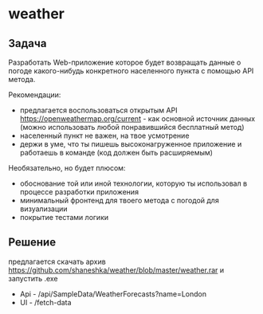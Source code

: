 # weather

## Задача

Разработать Web-приложение которое будет возвращать данные о погоде какого-нибудь конкретного населенного пункта с помощью API метода.

Рекомендации:
- предлагается воспользоваться открытым API https://openweathermap.org/current - как основной источник данных (можно использовать любой понравившийся бесплатный метод) 
- населенный пункт не важен, на твое усмотрение
- держи в уме, что ты пишешь высоконагруженное приложение и работаешь в команде (код должен быть расширяемым)

Необязательно, но будет плюсом:
- обоснование той или иной технологии, которую ты использовал в процессе разработки приложения
- минимальный фронтенд для твоего метода с погодой для визуализации
- покрытие тестами логики

## Решение

предлагается скачать архив https://github.com/shaneshka/weather/blob/master/weather.rar и запустить .exe
- Api - /api/SampleData/WeatherForecasts?name=London
- UI - /fetch-data

